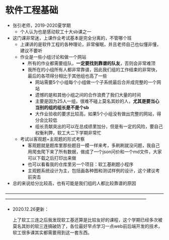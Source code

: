# 软件工程基础

- 张引老师，2019-2020夏学期
  - 个人认为也是感动软工十大sb课之一
- 这门课非常迷，上课作业考试基本是完全分离的，不管哪个班
  - 上课讲的是软件工程的各种理论，非常催眠，并且老师自己也似懂非懂，建议不要听
  - 作业是一些小组讨论和做一个网站
    - 所有的作业都需要组队，**一定要找到靠谱的队友**，否则会非常难顶
    - 我所在的小组所有人都非常靠谱，因此我们组的工作结束的非常快，最后的各项得分相比于其他组也高了一些
      - 网站需要5个小组每个小组做一个子系统最后合并成完整的一个网站
      - 遗憾的是和其他小组之间的合作浪费了我们大量的时间
      - 主要是因为25人一组，很难不碰上莫名其妙的人，**尤其是要当心当别的组的组长是不是个sb**
      - 大作业验收的要求比较高，如果5个小组没有做出完整的网站，得分会比较低
      - 组长贡献突出的可以在总成绩里加分，但是有一定的风险，要自己权衡利弊，软工大二下学期非常忙
  - 考试以客观题+主观题的形式考察
    - 客观题就是题库里那些题目一模一样来考，多刷刷就没问题，我自己用爬虫爬下来了所有数据，做成了一个json问价和一个md文件，大家可以下载之后打印出来做
    - 也可以看看我的仓库里另一个项目：软工基刷题小程序
    - 主观题系统设计为主，包括画各种图和测试样例的设计，这个建议考前突击
- 总的来说给分比较高，也有可能是我们组的人都比较靠谱的原因

————————————————————————————————————————————————————————————————————

- 2020.12.26更新：

  ​		上了软工三连之后我发现软工基还算是比较友好的课程，这个学期已经多次被莫名其妙的软三连搞破防了，各位最好早点学习一点web前后端开发的技术，软工很多课其实都需要用到这一套东西。